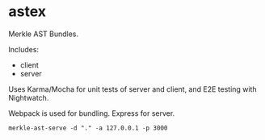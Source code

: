 astex
=====

Merkle AST Bundles. 

Includes:
 - client
 - server

Uses Karma/Mocha for unit tests of server and client, and E2E testing with Nightwatch.

Webpack is used for bundling. Express for server.

`merkle-ast-serve -d "." -a 127.0.0.1 -p 3000`
